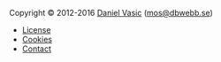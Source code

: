 Copyright &copy; 2012-2016 [Daniel Vasic](https://mikaelroos.se) (mos@dbwebb.se)

* [License](license)
* [Cookies](cookies)
* [Contact](contact)
